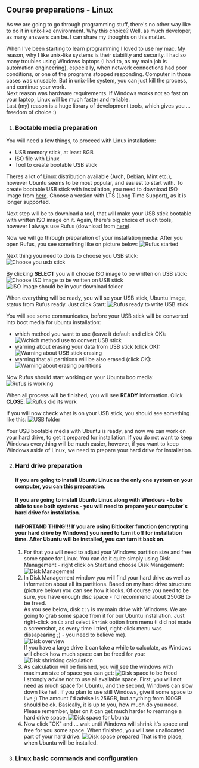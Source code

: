## Course preparations - Linux  

As we are going to go through programming stuff, there's no other way like to do it
in unix-like environment. Why this choice? Well, as much developer, as many answers
can be. I can share my thoughts on this matter.

When I've been starting to learn programming I loved to use my mac. My reason, why
I like unix-like systems is their stability and security. I had so many troubles
using Windows laptops (I had to, as my main job is automation engineering), especially,
when network connections had poor conditions, or one of the programs stopped responding. 
Computer in those cases was unusable. But in unix-like system, you can just kill the
process, and continue your work.  
Next reason was hardware requirements. If Windows works not so fast on your laptop, Linux
will be much faster and reliable.  
Last (my) reason is a huge library of development tools, which gives you ... freedom
of choice :)

1. ### Bootable media preparation

You will need a few things, to proceed with Linux installation:
* USB memory stick, at least 8GB
* ISO file with Linux
* Tool to create bootable USB stick

Theres a lot of Linux distribution available (Arch, Debian, Mint etc.), however
Ubuntu seems to be most popular, and easiest to start with. To create bootable
USB stick with installation, you need to download ISO image from [here](https://ubuntu.com/download/desktop).
Choose a version with LTS (Long Time Support), as it is longer supported.

Next step will be to download a tool, that will make your USB stick bootable
with written ISO image on it. Again, there's big choice of such tools, however
I always use Rufus (download from [here](https://rufus.ie/en/)).

Now we will go through preparation of your installation media:
After you open Rufus, you see something like on picture below:
![Rufus started](/images/rufus_001.png)

Next thing you need to do is to choose you USB stick:
![Choose you usb stick](/images/rufus_002.png)

By clicking **SELECT** you will choose ISO image to be written on USB stick:
![Choose ISO image to be written on USB stick](/images/rufus_003.png)
![ISO image should be in your download folder](/images/rufus_004.png)

When everything will be ready, you will se your USB stick, Ubuntu image,
status from Rufus ready. Just click Start:
![Rufus ready to write USB stick](/images/rufus_005.png)

You will see some communicates, before your USB stick will be converted into
boot media for ubuntu installation:  
+ which method you want to use (leave it default and click OK):
![Wchich method use to convert USB stick](/images/rufus_006.png)
+ warning about erasing your data from USB stick (click OK):
![Warning about USB stick erasing](/images/rufus_007.png)
+ warning that all partitions will be also erased (click OK):
![Warning about erasing partitions](/images/rufus_008.png)

Now Rufus should start working on your Ubuntu boo media:
![Rufus is working](/images/rufus_009.png)

When all process will be finished, you will see **READY** information.
Click **CLOSE**:
![Rufus did its work](/images/rufus_010.png)

If you will now check what is on your USB stick, you should see something 
like this:
![USB folder](/images/rufus_011.png)

Your USB bootable media with Ubuntu is ready, and now we can work on your
hard drive, to get it prepared for installation. If you do not want to keep
Windows everything will be much easier, however, if you want to keep Windows 
aside of Linux, we need to prepare your hard drive for installation.


2. ### Hard drive preparation  
   #### If you are going to install Ubuntu Linux as the only one system on your computer, you can this preparation.
   
   #### If you are going to install Ubuntu Linux along with Windows - to be able to use both systems - you will need to prepare your computer's hard drive for installation.
   #### **IMPORTAND THING!!! If you are using Bitlocker function (encrypting your hard drive by Windows) you need to turn it off for installation time. After Ubuntu will be installed, you can turn it back on.**
   1. For that you will need to adjust your Windows partition size and free some space for
Linux. You can do it quite simply using Disk Management - right click on Start and
choose Disk Management:  
![Disk Management](/images/disk-preparation-01.png)
   2. In Disk Management window you will find your hard drive as well as information
   about all its partitions. Based on my hard drive structure (picture below) you can
   see how it looks. Of course you need to be sure, you have enough disc space - I'd
   recommend about 250GB to be freed.  
   As you see below, disk `C:\` is my main drive with Windows. We are going to grab some
   space from it for our Ubuntu installation. Just right-click on `C:` and select 
   `Shrink` option from menu (I did not made a screenshot, as every time I tried,
   right-click menu was dissapearing ;) - you need to believe me).  
   ![Disk overview](/images/disk-preparation-02.png)  
   If you have a large drive it can take a while to calculate, as Windows will check
   how much space can be freed for you:
   ![Disk shrinking calculation](/images/disk-preparation-03.png)
   3. As calculation will be finished, you will see the windows with maximum size of space you
   can get:
   ![Disk space to be freed](/images/disk-preparation-04.png)  
   I strongly advise not to use all available space. First, you will not need as much
   space for Ubuntu, and the second, Windows can slow down like hell. If you plan
   to use still Windows, give it some space to live ;)
   The amount I'd advise is 256GB, but anything from 100GB should be ok. Basically, it
   is up to you, how much do you need. Please remember, later on it can get much harder
   to rearrange a hard drive space.
   ![Disk space for Ubuntu](/images/disk-preparation-05.png)
   4. Now click "OK" and ... wait until Windows will shrink it's space and free for you
   some space. When finished, you will see unallocated part of your hard drive:
   ![Disk space prepared](/images/disk-preparation-06.png)
   That is the place, when Ubuntu will be installed.





3. ### Linux basic commands and configuration
